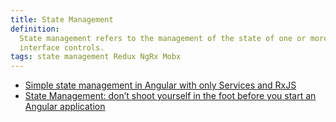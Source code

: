 ```yaml
---
title: State Management
definition:
  State management refers to the management of the state of one or more user
  interface controls.
tags: state management Redux NgRx Mobx
---
```


- [Simple state management in Angular with only Services and RxJS](https://dev.to/avatsaev/simple-state-management-in-angular-with-only-services-and-rxjs-41p8)
- [State Management: don’t shoot yourself in the foot before you start an Angular application](https://medium.com/@2muchcoffee/angular-state-management-a-must-have-for-large-scale-angular-apps-8b98e5a761c7)
